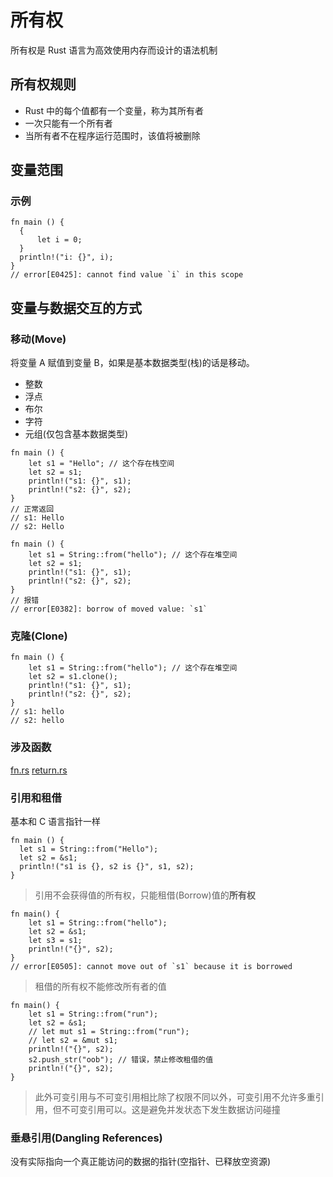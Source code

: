 # 所有权

所有权是 Rust 语言为高效使用内存而设计的语法机制

## 所有权规则

- Rust 中的每个值都有一个变量，称为其所有者
- 一次只能有一个所有者
- 当所有者不在程序运行范围时，该值将被删除

## 变量范围

### 示例

```
fn main () {
  {
      let i = 0;
  }
  println!("i: {}", i);
}
// error[E0425]: cannot find value `i` in this scope
```

## 变量与数据交互的方式

### 移动(Move)

将变量 A 赋值到变量 B，如果是基本数据类型(栈)的话是移动。

- 整数
- 浮点
- 布尔
- 字符
- 元组(仅包含基本数据类型)

```
fn main () {
    let s1 = "Hello"; // 这个存在栈空间
    let s2 = s1;
    println!("s1: {}", s1);
    println!("s2: {}", s2);
}
// 正常返回
// s1: Hello
// s2: Hello
```

```
fn main () {
    let s1 = String::from("hello"); // 这个存在堆空间
    let s2 = s1;
    println!("s1: {}", s1);
    println!("s2: {}", s2);
}
// 报错
// error[E0382]: borrow of moved value: `s1`
```

### 克隆(Clone)

```
fn main () {
    let s1 = String::from("hello"); // 这个存在堆空间
    let s2 = s1.clone();
    println!("s1: {}", s1);
    println!("s2: {}", s2);
}
// s1: hello
// s2: hello
```

### 涉及函数

[fn.rs](./fn.rs)
[return.rs](./return.rs)

### 引用和租借

基本和 C 语言指针一样

```
fn main () {
  let s1 = String::from("Hello");
  let s2 = &s1;
  println!("s1 is {}, s2 is {}", s1, s2);
}
```
> 引用不会获得值的所有权，只能租借(Borrow)值的**所有权**
```
fn main() {
    let s1 = String::from("hello");
    let s2 = &s1;
    let s3 = s1;
    println!("{}", s2);
}
// error[E0505]: cannot move out of `s1` because it is borrowed
```
> 租借的所有权不能修改所有者的值
```
fn main() {
    let s1 = String::from("run");
    let s2 = &s1;
    // let mut s1 = String::from("run");
    // let s2 = &mut s1;
    println!("{}", s2);
    s2.push_str("oob"); // 错误，禁止修改租借的值
    println!("{}", s2);
}
```

> 此外可变引用与不可变引用相比除了权限不同以外，可变引用不允许多重引用，但不可变引用可以。这是避免并发状态下发生数据访问碰撞

### 垂悬引用(Dangling References)
没有实际指向一个真正能访问的数据的指针(空指针、已释放空资源)